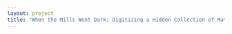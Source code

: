 ```yaml
--- 
layout: project 
title: "When the Mills Went Dark: Digitizing a Hidden Collection of Materials Relating to Ethnic Diversity, the Social History of Economic Decline, and the Postindustrial Transition in a New England Mill City, 1879-Present" 
---
```



